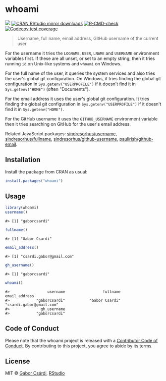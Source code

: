 


# whoami

<!-- badges: start -->
[![](https://www.r-pkg.org/badges/version/whoami)](https://www.r-pkg.org/pkg/whoami)
[![CRAN RStudio mirror downloads](https://cranlogs.r-pkg.org/badges/whoami)](https://www.r-pkg.org/pkg/whoami)
[![R-CMD-check](https://github.com/r-lib/whoami/actions/workflows/R-CMD-check.yaml/badge.svg)](https://github.com/r-lib/whoami/actions/workflows/R-CMD-check.yaml)
[![Codecov test coverage](https://codecov.io/gh/r-lib/whoami/branch/main/graph/badge.svg)](https://app.codecov.io/gh/r-lib/whoami?branch=main)
<!-- badges: end -->

> Username, full name, email address, GitHub username of the current user

For the username it tries the `LOGNAME`, `USER`, `LNAME` and
`USERNAME` environment variables first. If these are all unset,
or set to an empty string, then it tries running `id` on Unix-like
systems and `whoami` on Windows.

For the full name of the user, it queries the system services and also
 tries the user's global git configuration. On Windows, it tries finding
 the global git configuration in `Sys.getenv("USERPROFILE")` if it doesn't
 find it in `Sys.getenv("HOME")` (often "Documents").

For the email address it uses the user's global git configuration. It tries
finding the global git configuration in `Sys.getenv("USERPROFILE")` if it
doesn't find it in `Sys.getenv("HOME")`.

For the GitHub username it uses the `GITHUB_USERNAME` environment variable
then it tries searching on GitHub for the user's email address.

Related JavaScript packages:
[sindresorhus/username](https://github.com/sindresorhus/username),
[sindresorhus/fullname](https://github.com/sindresorhus/fullname),
[sindresorhus/github-username](https://github.com/sindresorhus/github-username),
[paulirish/github-email](https://github.com/paulirish/github-email).

## Installation

Install the package from CRAN as usual:


```r
install.packages("whoami")
```

## Usage


```r
library(whoami)
username()
```

```
#> [1] "gaborcsardi"
```

```r
fullname()
```

```
#> [1] "Gabor Csardi"
```

```r
email_address()
```

```
#> [1] "csardi.gabor@gmail.com"
```

```r
gh_username()
```

```
#> [1] "gaborcsardi"
```

```r
whoami()
```

```
#>                 username                 fullname            email_address 
#>            "gaborcsardi"           "Gabor Csardi" "csardi.gabor@gmail.com" 
#>              gh_username 
#>            "gaborcsardi"
```

## Code of Conduct

Please note that the whoami project is released with a
[Contributor Code of Conduct](http://r-lib.github.io/whoami/CODE_OF_CONDUCT.html).
By contributing to this project, you agree to abide by its terms.

## License

MIT © [Gábor Csárdi](https://github.com/gaborcsardi), [RStudio](https://github.com/rstudio)

